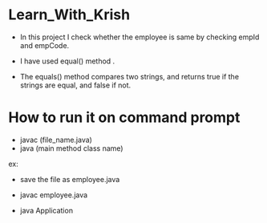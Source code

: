 # Learn_With_Krish

* In this project I check whether the employee is same by checking empId and empCode. 

* I have used equal() method .

* The equals() method compares two strings, and returns true if the strings are equal, and false if not.

# How to run it on command prompt

* javac (file_name.java)
* java (main method class name)

ex:
* save the file as employee.java

* javac employee.java
* java Application


